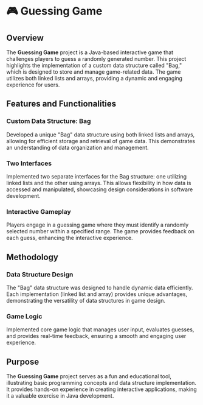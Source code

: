 # 🎮 Guessing Game

## Overview
The **Guessing Game** project is a Java-based interactive game that challenges players to guess a randomly generated number. This project highlights the implementation of a custom data structure called "Bag," which is designed to store and manage game-related data. The game utilizes both linked lists and arrays, providing a dynamic and engaging experience for users.

## Features and Functionalities

### Custom Data Structure: Bag
Developed a unique "Bag" data structure using both linked lists and arrays, allowing for efficient storage and retrieval of game data. This demonstrates an understanding of data organization and management.

### Two Interfaces
Implemented two separate interfaces for the Bag structure: one utilizing linked lists and the other using arrays. This allows flexibility in how data is accessed and manipulated, showcasing design considerations in software development.

### Interactive Gameplay
Players engage in a guessing game where they must identify a randomly selected number within a specified range. The game provides feedback on each guess, enhancing the interactive experience.

## Methodology

### Data Structure Design
The "Bag" data structure was designed to handle dynamic data efficiently. Each implementation (linked list and array) provides unique advantages, demonstrating the versatility of data structures in game design.

### Game Logic
Implemented core game logic that manages user input, evaluates guesses, and provides real-time feedback, ensuring a smooth and engaging user experience.

## Purpose
The **Guessing Game** project serves as a fun and educational tool, illustrating basic programming concepts and data structure implementation. It provides hands-on experience in creating interactive applications, making it a valuable exercise in Java development.
